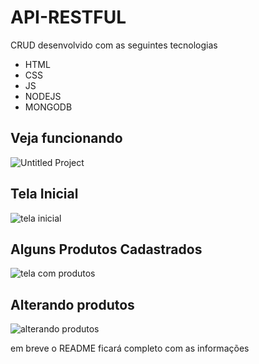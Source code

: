 # API-RESTFUL


CRUD desenvolvido com as seguintes tecnologias

* HTML
* CSS
* JS
* NODEJS
* MONGODB

## Veja funcionando

![Untitled Project](https://user-images.githubusercontent.com/74829196/145618657-6c4a5732-09ea-43ed-887f-7cd8a3c72b4d.gif)


## Tela Inicial

![tela inicial](https://user-images.githubusercontent.com/74829196/145618497-ee3ee1f0-d091-4846-a653-fabecf7d7aae.png)


## Alguns Produtos Cadastrados

![tela com produtos](https://user-images.githubusercontent.com/74829196/145618549-284f894c-227e-4cfa-8973-aa0592ce76c4.png)

## Alterando produtos

![alterando produtos](https://user-images.githubusercontent.com/74829196/145618602-f9fae0ff-2ea5-4447-acdf-34f21e8804b2.png)



em breve o README ficará completo com as informações
